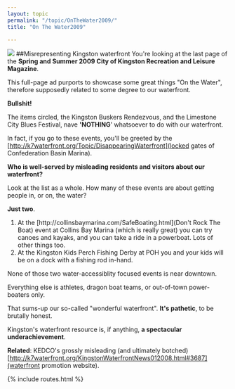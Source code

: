 ```yaml
---
layout: topic
permalink: "/topic/OnTheWater2009/"
title: "On The Water2009"

---
```


<a href="http://K7Waterfront.org/Images/CityOfKingstonOnTheWater2009-950-MarkedUp.JPG"><img src="http://K7Waterfront.org/Images/CityOfKingstonOnTheWater2009-500-MarkedUp.JPG" class="floatright"></a>
##Misrepresenting Kingston waterfront
You're looking at the last page of the ****Spring and Summer 2009 City of Kingston Recreation and Leisure Magazine****.

This full-page ad purports to showcase some great things "On the Water", therefore supposedly related to some degree to our waterfront.

**Bullshit!**

The items circled, the Kingston Buskers Rendezvous, and the Limestone City Blues Festival, nave **'NOTHING**' whatsoever to do with our waterfront.

In fact, if you go to these events, you'll be greeted by the [http://k7waterfront.org/Topic/DisappearingWaterfront](locked gates of Confederation Basin Marina).

**Who is well-served by misleading residents and visitors about our waterfront?**

Look at the list as a whole.  How many of these events are about getting people in, or on, the water?

**Just two**.
<ol>
<li>At the [http://collinsbaymarina.com/SafeBoating.html](Don't Rock The Boat) event at Collins Bay Marina (which is really great) you can try canoes and kayaks, and you can take a ride in a powerboat.  Lots of other things too. </li>

<li>At the Kingston Kids Perch Fishing Derby at POH you and your kids will be on a dock with a fishing rod in-hand.</li>
</ol>

None of those two water-accessiblity focused events is near downtown.

Everything else is athletes, dragon boat teams, or out-of-town power-boaters only.

That sums-up our so-called "wonderful waterfront".  **It's pathetic**, to be brutally honest.

Kingston's waterfront resource is, if anything, **a spectacular underachievement**.

**Related**:  KEDCO's grossly misleading (and ultimately botched) [http://k7waterfront.org/KingstonWaterfrontNews012008.html#3687](waterfront promotion website).

{% include routes.html %}

